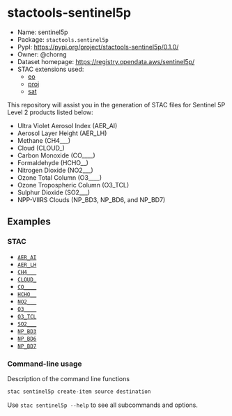 # stactools-sentinel5p

- Name: sentinel5p
- Package: `stactools.sentinel5p`
- PypI: <https://pypi.org/project/stactools-sentinel5p/0.1.0/>
- Owner: @chorng
- Dataset homepage: <https://registry.opendata.aws/sentinel5p/>
- STAC extensions used:
  - [eo](https://github.com/stac-extensions/eo)
  - [proj](https://github.com/stac-extensions/projection/)
  - [sat](https://github.com/stac-extensions/sat)

This repository will assist you in the generation of STAC files for Sentinel 5P
Level 2 products listed below:

- Ultra Violet Aerosol Index (AER_AI)
- Aerosol Layer Height (AER_LH)
- Methane (CH4___)
- Cloud (CLOUD_)
- Carbon Monoxide (CO____)
- Formaldehyde (HCHO__)
- Nitrogen Dioxide (NO2___)
- Ozone Total Column (O3____)
- Ozone Tropospheric Column (O3_TCL)
- Sulphur Dioxide (SO2___)
- NPP-VIIRS Clouds (NP_BD3, NP_BD6, and NP_BD7)

## Examples

### STAC

- [`AER_AI`](examples/S5P_OFFL_L2__AER_AI_20200303T013547_20200303T031717_12367_01_010302_20200306T032414.json)
- [`AER_LH`](examples/S5P_OFFL_L2__AER_LH_20200303T013547_20200303T031717_12367_01_010302_20200306T053814.json)
- [`CH4___`](examples/S5P_OFFL_L2__CH4____20200303T013547_20200303T031717_12367_01_010302_20200306T053811.json)
- [`CLOUD_`](examples/S5P_OFFL_L2__CLOUD__20200303T013547_20200303T031717_12367_01_010107_20200306T032410.json)
- [`CO____`](examples/S5P_OFFL_L2__CO_____20200303T013547_20200303T031717_12367_01_010302_20200306T032410.json)
- [`HCHO__`](examples/S5P_OFFL_L2__HCHO___20200303T013547_20200303T031717_12367_01_010107_20200306T053811.json)
- [`NO2___`](examples/S5P_OFFL_L2__NO2____20200303T013547_20200303T031717_12367_01_010302_20200306T053815.json)
- [`O3____`](examples/S5P_OFFL_L2__O3_____20200303T013547_20200303T031717_12367_01_010107_20200306T053811.json)
- [`O3_TCL`](examples/S5P_OFFL_L2__O3_TCL_20200303T120623_20200309T125248_12373_01_010108_20200318T000106.json)
- [`SO2___`](examples/S5P_OFFL_L2__SO2____20200303T013547_20200303T031717_12367_01_010107_20200306T144427.json)
- [`NP_BD3`](examples/S5P_OFFL_L2__NP_BD3_20200303T013547_20200303T031717_12367_01_010002_20200306T032410.json)
- [`NP_BD6`](examples/S5P_OFFL_L2__NP_BD6_20200303T013547_20200303T031717_12367_01_010002_20200306T032654.json)
- [`NP_BD7`](examples/S5P_OFFL_L2__NP_BD7_20200303T013547_20200303T031717_12367_01_010002_20200306T032925.json)

### Command-line usage

Description of the command line functions

```bash
stac sentinel5p create-item source destination
```

Use `stac sentinel5p --help` to see all subcommands and options.
